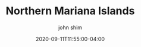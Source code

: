 ---
date: 2020-09-11T11:55:00-04:00
title: "Northern Mariana Islands"
seo_title: " Contact Northern Mariana Islands Governor"
description: Contact Northern Mariana Islands Governor
author: john shim
url: /northern-mariana-islands/
weight: 1
---